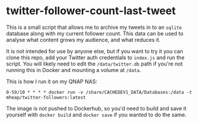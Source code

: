 # twitter-follower-count-last-tweet

This is a small script that allows me to archive my tweets in to an `sqlite` database along with my current follower count. This data can be used to analyse what content grows my audience, and what reduces it.

It is not intended for use by anyone else, but if you want to try it you can clone this repo, add your Twitter auth credentials to `index.js` and run the script. You will likely need to edit the `/data/twitter.db` path if you're not running this in Docker and mounting a volume at `/data`.

This is how I run it on my QNAP NAS:

```
0-59/10 * * * * docker run -v /share/CACHEDEV1_DATA/Databases:/data -t mheap/twitter-followers:latest
```

The image is not pushed to Dockerhub, so you'd need to build and save it yourself with `docker build` and `docker save` if you wanted to do the same.
